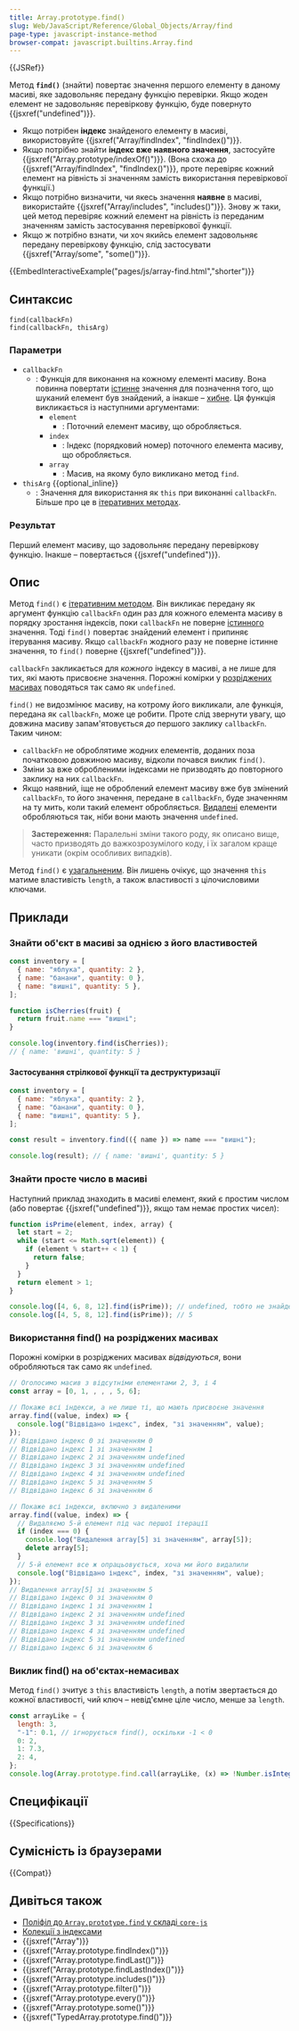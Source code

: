 ```yaml
---
title: Array.prototype.find()
slug: Web/JavaScript/Reference/Global_Objects/Array/find
page-type: javascript-instance-method
browser-compat: javascript.builtins.Array.find
---
```


{{JSRef}}

Метод **`find()`** (знайти) повертає значення першого елементу в даному масиві, яке задовольняє передану функцію перевірки. Якщо жоден елемент не задовольняє перевіркову функцію, буде повернуто {{jsxref("undefined")}}.

- Якщо потрібен **індекс** знайденого елементу в масиві, використовуйте {{jsxref("Array/findIndex", "findIndex()")}}.
- Якщо потрібно знайти **індекс вже наявного значення**, застосуйте {{jsxref("Array.prototype/indexOf()")}}. (Вона схожа до {{jsxref("Array/findIndex", "findIndex()")}}, проте перевіряє кожний елемент на рівність зі значенням замість використання перевіркової функції.)
- Якщо потрібно визначити, чи якесь значення **наявне** в масиві, використайте
  {{jsxref("Array/includes", "includes()")}}. Знову ж таки, цей метод перевіряє кожний елемент на рівність із переданим значенням замість застосування перевіркової функції.
- Якщо ж потрібно взнати, чи хоч якийсь елемент задовольняє передану перевіркову функцію, слід застосувати {{jsxref("Array/some", "some()")}}.

{{EmbedInteractiveExample("pages/js/array-find.html","shorter")}}

## Синтаксис

```js-nolint
find(callbackFn)
find(callbackFn, thisArg)
```

### Параметри

- `callbackFn`
  - : Функція для виконання на кожному елементі масиву. Вона повинна повертати [істинне](/uk/docs/Glossary/Truthy) значення для позначення того, що шуканий елемент був знайдений, а інакше – [хибне](/uk/docs/Glossary/Falsy). Ця функція викликається із наступними аргументами:
    - `element`
      - : Поточний елемент масиву, що обробляється.
    - `index`
      - : Індекс (порядковий номер) поточного елемента масиву, що обробляється.
    - `array`
      - : Масив, на якому було викликано метод `find`.
- `thisArg` {{optional_inline}}
  - : Значення для використання як `this` при виконанні `callbackFn`. Більше про це в [ітеративних методах](/uk/docs/Web/JavaScript/Reference/Global_Objects/Array#iteratyvni-metody).

### Результат

Перший елемент масиву, що задовольняє передану перевіркову функцію.
Інакше – повертається {{jsxref("undefined")}}.

## Опис

Метод `find()` є [ітеративним методом](/uk/docs/Web/JavaScript/Reference/Global_Objects/Array#iteratyvni-metody). Він викликає передану як аргумент функцію `callbackFn` один раз для кожного елемента масиву в порядку зростання індексів, поки `callbackFn` не поверне [істинного](/uk/docs/Glossary/Truthy) значення. Тоді `find()` повертає знайдений елемент і припиняє ітерування масиву. Якщо `callbackFn` жодного разу не поверне істинне значення, то `find()` поверне {{jsxref("undefined")}}.

`callbackFn` закликається для _кожного_ індексу в масиві, а не лише для тих, які мають присвоєне значення. Порожні комірки у [розріджених масивах](/uk/docs/Web/JavaScript/Guide/Indexed_collections#rozridzheni-masyvy) поводяться так само як `undefined`.

`find()` не видозмінює масиву, на котрому його викликали, але функція, передана як `callbackFn`, може це робити. Проте слід звернути увагу, що довжина масиву запам'ятовується _до_ першого заклику `callbackFn`. Таким чином:

- `callbackFn` не оброблятиме жодних елементів, доданих поза початковою довжиною масиву, відколи почався виклик `find()`.
- Зміни за вже обробленими індексами не призводять до повторного заклику на них `callbackFn`.
- Якщо наявний, іще не оброблений елемент масиву вже був змінений `callbackFn`, то його значення, передане в `callbackFn`, буде значенням на ту мить, коли такий елемент обробляється. [Видалені](/uk/docs/Web/JavaScript/Reference/Operators/delete) елементи обробляються так, ніби вони мають значення `undefined`.

> **Застереження:** Паралельні зміни такого роду, як описано вище, часто призводять до важкозрозумілого коду, і їх загалом краще уникати (окрім особливих випадків).

Метод `find()` є [узагальненим](/uk/docs/Web/JavaScript/Reference/Global_Objects/Array#uzahalneni-metody-masyvu). Він лишень очікує, що значення `this` матиме властивість `length`, а також властивості з цілочисловими ключами.

## Приклади

### Знайти об'єкт в масиві за однією з його властивостей

```js
const inventory = [
  { name: "яблука", quantity: 2 },
  { name: "банани", quantity: 0 },
  { name: "вишні", quantity: 5 },
];

function isCherries(fruit) {
  return fruit.name === "вишні";
}

console.log(inventory.find(isCherries));
// { name: 'вишні', quantity: 5 }
```

#### Застосування стрілкової функції та деструктуризації

```js
const inventory = [
  { name: "яблука", quantity: 2 },
  { name: "банани", quantity: 0 },
  { name: "вишні", quantity: 5 },
];

const result = inventory.find(({ name }) => name === "вишні");

console.log(result); // { name: 'вишні', quantity: 5 }
```

### Знайти просте число в масиві

Наступний приклад знаходить в масиві елемент, який є простим числом (або повертає {{jsxref("undefined")}}, якщо там немає простих чисел):

```js
function isPrime(element, index, array) {
  let start = 2;
  while (start <= Math.sqrt(element)) {
    if (element % start++ < 1) {
      return false;
    }
  }
  return element > 1;
}

console.log([4, 6, 8, 12].find(isPrime)); // undefined, тобто не знайдено
console.log([4, 5, 8, 12].find(isPrime)); // 5
```

### Використання find() на розріджених масивах

Порожні комірки в розріджених масивах _відвідуються_, вони обробляються так само як `undefined`.

```js
// Оголосимо масив з відсутніми елементами 2, 3, і 4
const array = [0, 1, , , , 5, 6];

// Покаже всі індекси, а не лише ті, що мають присвоєне значення
array.find((value, index) => {
  console.log("Відвідано індекс", index, "зі значенням", value);
});
// Відвідано індекс 0 зі значенням 0
// Відвідано індекс 1 зі значенням 1
// Відвідано індекс 2 зі значенням undefined
// Відвідано індекс 3 зі значенням undefined
// Відвідано індекс 4 зі значенням undefined
// Відвідано індекс 5 зі значенням 5
// Відвідано індекс 6 зі значенням 6

// Покаже всі індекси, включно з видаленими
array.find((value, index) => {
  // Видаляємо 5-й елемент під час першої ітерації
  if (index === 0) {
    console.log("Видалення array[5] зі значенням", array[5]);
    delete array[5];
  }
  // 5-й елемент все ж опрацьовується, хоча ми його видалили
  console.log("Відвідано індекс", index, "зі значенням", value);
});
// Видалення array[5] зі значенням 5
// Відвідано індекс 0 зі значенням 0
// Відвідано індекс 1 зі значенням 1
// Відвідано індекс 2 зі значенням undefined
// Відвідано індекс 3 зі значенням undefined
// Відвідано індекс 4 зі значенням undefined
// Відвідано індекс 5 зі значенням undefined
// Відвідано індекс 6 зі значенням 6
```

### Виклик find() на об'єктах-немасивах

Метод `find()` зчитує з `this` властивість `length`, а потім звертається до кожної властивості, чий ключ – невід'ємне ціле число, менше за `length`.

```js
const arrayLike = {
  length: 3,
  "-1": 0.1, // ігнорується find(), оскільки -1 < 0
  0: 2,
  1: 7.3,
  2: 4,
};
console.log(Array.prototype.find.call(arrayLike, (x) => !Number.isInteger(x))); // 7.3
```

## Специфікації

{{Specifications}}

## Сумісність із браузерами

{{Compat}}

## Дивіться також

- [Поліфіл до `Array.prototype.find` у складі `core-js`](https://github.com/zloirock/core-js#ecmascript-array)
- [Колекції з індексами](/uk/docs/Web/JavaScript/Guide/Indexed_collections)
- {{jsxref("Array")}}
- {{jsxref("Array.prototype.findIndex()")}}
- {{jsxref("Array.prototype.findLast()")}}
- {{jsxref("Array.prototype.findLastIndex()")}}
- {{jsxref("Array.prototype.includes()")}}
- {{jsxref("Array.prototype.filter()")}}
- {{jsxref("Array.prototype.every()")}}
- {{jsxref("Array.prototype.some()")}}
- {{jsxref("TypedArray.prototype.find()")}}
